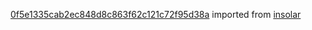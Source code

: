 [0f5e1335cab2ec848d8c863f62c121c72f95d38a](https://github.com/insolar/insolar/commit/0f5e1335cab2ec848d8c863f62c121c72f95d38a) imported from [insolar](https://github.com/insolar/insolar)
